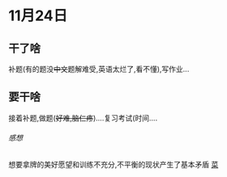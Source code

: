 # 11月24日
## 干了啥
补题(有的题没~~中文~~题解难受,英语太烂了,看不懂),写作业...
## 要干啥
接着补题,做题(~~好难,脑仁疼~~)....复习考试(时间....
###### 感想 
想要拿牌的美好愿望和训练不充分,不平衡的现状产生了基本矛盾
[菜]( https://blog.csdn.net/qq_41886199)

